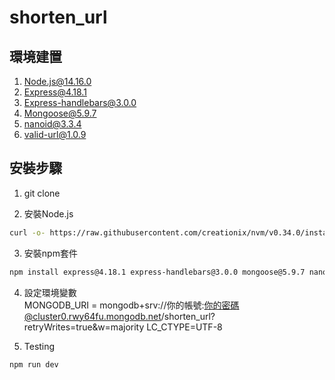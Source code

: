 # shorten_url


## 環境建置
1. Node.js@14.16.0
2. Express@4.18.1
3. Express-handlebars@3.0.0
4. Mongoose@5.9.7
5. nanoid@3.3.4
6. valid-url@1.0.9

## 安裝步驟
1. git clone 

2. 安裝Node.js 

```bash
curl -o- https://raw.githubusercontent.com/creationix/nvm/v0.34.0/install.sh | bash
```

3. 安裝npm套件

```bash
npm install express@4.18.1 express-handlebars@3.0.0 mongoose@5.9.7 nanoid valid-url
```

4. 設定環境變數  
MONGODB_URI = mongodb+srv://你的帳號:你的密碼@cluster0.rwy64fu.mongodb.net/shorten_url?retryWrites=true&w=majority
LC_CTYPE=UTF-8  

5. Testing 

```bash 
npm run dev
```